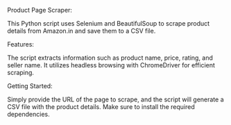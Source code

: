 Product Page Scraper:

This Python script uses Selenium and BeautifulSoup to scrape product details from Amazon.in and save them to a CSV file.

Features:

The script extracts information such as product name, price, rating, and seller name. It utilizes headless browsing with ChromeDriver for efficient scraping.

Getting Started:

Simply provide the URL of the page to scrape, and the script will generate a CSV file with the product details. Make sure to install the required dependencies.
